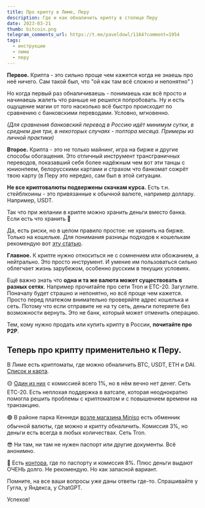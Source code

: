 ```yaml
---
title: Про крипту в Лиме, Перу
description: Где и как обналичить крипту в столице Перу
date: 2023-03-21
thumb: bitcoin.png
telegram_comments_url: https://t.me/paveldowl/1164?comment=1954
tags:
  - инструкции
  - лима
  - перу
---
```


**Первое.** Крипта - это сильно проще чем кажется когда не знаешь про неё ничего. Сам такой был, что "ой как там всё сложно и непонятно" )

Но когда первый раз обналичиваешь - понимаешь как всё просто и начинаешь жалеть что раньше не решился попробовать. Ну и есть ощущение магии от того насколько всё быстро происходит по сравнению с банковскими переводами. Условно, мгновенно.

_(Для сравнения банковский перевод в Россию идёт минимум сутки, в среднем дня три, в некоторых случаях - полтора месяца. Примеры из личной практики)_

**Второе.** Крипта - это не только майнинг, игра на бирже и другие способы обогащения. Это отличный инструмент трансграничных переводов, показавший себя более надёжным чем вот эти танцы с юнионпеем, белорусскими картами и страхом что банкомат сожрёт твою карту (в Перу это нередко, сам был в этой ситуации.

**Не все криптовалюты подвержены скачкам курса.** Есть т.н. стейблкоины - это привязанные к обычной валюте, например доллару. Например, USDT.

Так что при желании в крипте можно хранить деньги вместо банка. Если есть что хранить 🙂 

Да, есть риски, но в целом правило простое: не хранить на бирже. Только на кошельке. Для понимания разницы подходов к кошелькам рекомендую вот [эту статью](https://mirror.xyz/bobuk.eth/NeQq8uMiMD2_ZXLf471upvW2780f6QVsKy0Z_YUlz04).

**Главное.** К крипте нужно относиться не с сомнением или обожанием, а нейтрально. Это просто инструмент. И умение им пользоваться сильно облегчает жизнь зарубежом, особенно русским в текущих условиях.

Ещё важно знать что **одна и та же валюта может существовать в разных сетях**. Например прочитайте про сети Tron и ETC-20. Загуглите. Поначалу будет страшно и непонятно, но всё проще чем кажется. Просто перед платежом внимательно проверяйте адрес кошелька и сеть. Потому что если отправите не на ту сеть, деньги потеряете без возможности вернуть. Это не банк, который может отменить операцию.

Тем, кому нужно продать или купить крипту в России, **почитайте про P2P**.

## Теперь про крипту применительно к Перу.

В Лиме есть криптоматы, где можно обналичить BTC, USDT, ETH и DAI. [Список и карта](https://www.globimmo.net/es/bitcoin/cerca/cl/miraflores/ChIJPzkwfBPIBZERKxZLHCvLaFI#-12.11318%7C-77.03579%7C14).

🟡 [Один из них](https://cajero.pe/atm/lima-santiago-surco-la-alborada/) с комиссией всего 1%, но в нём вечно нет денег. Сеть ETC-20. Есть неплохая поддержка в ватсапе, которая неоднократно помогла решить проблемы с криптоматом и с повышением времени на транзакцию.

🟢 В районе парка Кеннеди [возле магазина Miniso](https://maps.app.goo.gl/vyBL8LC5hkqV11KC9) есть обменник обычной валюты, где можно и крипту обналичить. Комиссия 3%, но деньги есть всегда в любых количествах. Сеть Tron.

😎 Ни там, ни там не нужен паспорт или другие документы. Всё анонимно.

🔴 Есть [контора](https://maps.app.goo.gl/8sNoRfrcCDR1KfBY6), где по паспорту и комиссия 8%. Плюс деньги выдают ОЧЕНЬ долго. Не рекомендую. Но как запасной вариант.

Помните, на все ваши вопросы уже даны ответы где-то. Спрашивайте у Гугла, у Яндекса, у ChatGPT.

Успехов! 